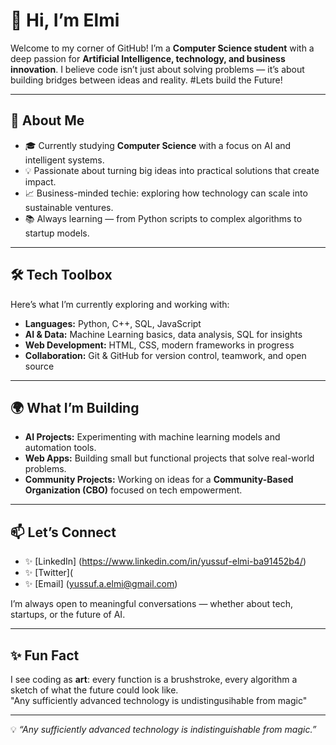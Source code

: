 # 👋 Hi, I’m Elmi  

Welcome to my corner of GitHub! I’m a **Computer Science student** with a deep passion for **Artificial Intelligence, technology, and business innovation**.
I believe code isn’t just about solving problems — it’s about building bridges between ideas and reality.
#Lets build the Future!

---

## 🚀 About Me  
- 🎓 Currently studying **Computer Science** with a focus on AI and intelligent systems.  
- 💡 Passionate about turning big ideas into practical solutions that create impact.  
- 📈 Business-minded techie: exploring how technology can scale into sustainable ventures.  
- 📚 Always learning — from Python scripts to complex algorithms to startup models.  

---

## 🛠️ Tech Toolbox  
Here’s what I’m currently exploring and working with:  
- **Languages:** Python, C++, SQL, JavaScript  
- **AI & Data:** Machine Learning basics, data analysis, SQL for insights  
- **Web Development:** HTML, CSS, modern frameworks in progress  
- **Collaboration:** Git & GitHub for version control, teamwork, and open source  

---

## 🌍 What I’m Building  
- **AI Projects:** Experimenting with machine learning models and automation tools.  
- **Web Apps:** Building small but functional projects that solve real-world problems.  
- **Community Projects:** Working on ideas for a **Community-Based Organization (CBO)** focused on tech empowerment.  

---

## 📫 Let’s Connect  
- ✨ [LinkedIn] (https://www.linkedin.com/in/yussuf-elmi-ba91452b4/)  
- ✨ [Twitter]( 
- ✨ [Email] (yussuf.a.elmi@gmail.com)  

I’m always open to meaningful conversations — whether about tech, startups, or the future of AI.  

---

## ✨ Fun Fact  
I see coding as **art**: every function is a brushstroke, every algorithm a sketch of what the future could look like.  
"Any sufficiently advanced technology is undistingusihable from magic"

---

💡 *“Any sufficiently advanced technology is indistinguishable from magic.”*  
